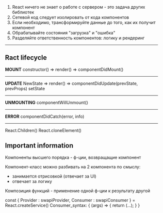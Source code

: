 1. React ничего не знает о работе с сервером - это задача других библиотек
2. Сетевой код следует изолировать от кода компонентов
3. Если необходимо, трансформируйте данные до того, как их получит компонент
4. Обрабатывайте состояния "загрузка" и "ошибка"
5. Разделяйте ответственность компонентов:
   логику и рендеринг

---

## Ract lifecycle

**MOUNT**
constructor() => render() => componentDidMount()

---

**UPDATE**
NewState
=> render() => componentDidUpdate(prevState, prevProps)
setState

---

**UNMOUNTING**
componentWillUnmount()

---

**ERROR**
componentDidCatch(error, info)

---

React.Children()
React.cloneElement()

## Important information

Компоненты высшего порядка - ф-ции, возвращащие компонент

Компонент-класс можно разбивать на 2 компонента по смыслу:

- занимается отрисовкой (отвечает за UI)
- отвечает за логику

Композиция функций - применение одной ф-ции к результату другой 

const { 
        Provider : swapiProvider,
        Consumer : swapiConsumer } = React.createService()
Consumer_syntax: 
    {
        (args) => {
            return (...);
        }
    }